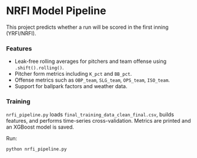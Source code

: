 # NRFI Model Pipeline

This project predicts whether a run will be scored in the first inning (YRFI/NRFI).

### Features
- Leak-free rolling averages for pitchers and team offense using `.shift().rolling()`.
- Pitcher form metrics including `K_pct` and `BB_pct`.
- Offense metrics such as `OBP_team`, `SLG_team`, `OPS_team`, `ISO_team`.
- Support for ballpark factors and weather data.

### Training
`nrfi_pipeline.py` loads `final_training_data_clean_final.csv`, builds features, and performs time-series cross-validation. Metrics are printed and an XGBoost model is saved.

Run:
```bash
python nrfi_pipeline.py
```
